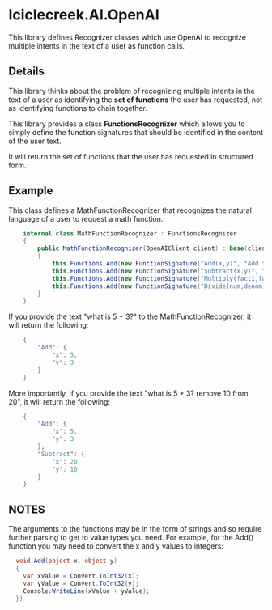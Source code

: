 # Iciclecreek.AI.OpenAI
This library defines Recognizer classes which use OpenAI to recognize multiple intents in the text of a user as function calls.

## Details
This library thinks about the problem of recognizing multiple intents in the 
text of a user as identifying the **set of functions** the user has requested, 
not as identifying functions to chain together.

This library provides a class **FunctionsRecognizer** which allows you to simply define the function signatures that should
be identified in the content of the user text.

It will return the set of functions that the user has requested in structured form. 


## Example
This class defines a MathFunctionRecognizer that recognizes the natural language of a user to request a math function.
```c#
    internal class MathFunctionRecognizer : FunctionsRecognizer
    {
        public MathFunctionRecognizer(OpenAIClient client) : base(client)
        {
            this.Functions.Add(new FunctionSignature("Add(x,y)", "Add two numbers", "what is 5 + 3? => Add(5,3)"));
            this.Functions.Add(new FunctionSignature("Subtract(x,y)", "Subtract two numbers", "remove 10 from 20 => Subtract(20,10)"));
            this.Functions.Add(new FunctionSignature("Multiply(fact1,fact2)", "Multiply two numbers", "32x16 => Multiply(32,16)"));
            this.Functions.Add(new FunctionSignature("Divide(num,denom)", "Divide two numbers", "divide 100 x 4 => Divide(100,4)"));
        }
    }
```

If you provide the text "what is 5 + 3?" to the MathFunctionRecognizer, it will return the following:
```c#
	{
		"Add": {
			"x": 5,
			"y": 3
		}
	}
```

More importantly, if you provide the text "what is 5 + 3? remove 10 from 20", it will return the following:
```c#
	{
		"Add": {
			"x": 5,
			"y": 3
		},
		"Subtract": {
			"x": 20,
			"y": 10
		}
	}
```

## NOTES
The arguments to the functions may be in the form of strings and so require further parsing to get to value types you need. For
example, for the Add() function you may need to convert the x and y values to integers:

```c#
  void Add(object x, object y)
  {
	var xValue = Convert.ToInt32(x);
	var yValue = Convert.ToInt32(y);
	Console.WriteLine(xValue + yValue);
  })
```

